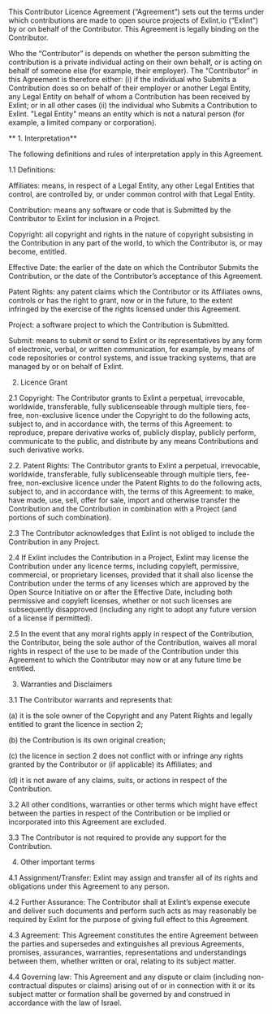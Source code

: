 This Contributor Licence Agreement (“Agreement”) sets out the terms under which contributions are made to open source projects of Exlint.io (“Exlint”) by or on behalf of the Contributor. This Agreement is legally binding on the Contributor.

Who the “Contributor” is depends on whether the person submitting the contribution is a private individual acting on their own behalf, or is acting on behalf of someone else (for example, their employer). The “Contributor” in this Agreement is therefore either: (i) if the individual who Submits a Contribution does so on behalf of their employer or another Legal Entity, any Legal Entity on behalf of whom a Contribution has been received by Exlint; or in all other cases (ii) the individual who Submits a Contribution to Exlint. "Legal Entity" means an entity which is not a natural person (for example, a limited company or corporation).

** 1. Interpretation**

The following definitions and rules of interpretation apply in this Agreement.

1.1 Definitions:

Affiliates: means, in respect of a Legal Entity, any other Legal Entities that control, are controlled by, or under common control with that Legal Entity.

Contribution: means any software or code that is Submitted by the Contributor to Exlint for inclusion in a Project.

Copyright: all copyright and rights in the nature of copyright subsisting in the Contribution in any part of the world, to which the Contributor is, or may become, entitled.

Effective Date: the earlier of the date on which the Contributor Submits the Contribution, or the date of the Contributor’s acceptance of this Agreement.

Patent Rights: any patent claims which the Contributor or its Affiliates owns, controls or has the right to grant, now or in the future, to the extent infringed by the exercise of the rights licensed under this Agreement.

Project: a software project to which the Contribution is Submitted.

Submit: means to submit or send to Exlint or its representatives by any form of electronic, verbal, or written communication, for example, by means of code repositories or control systems, and issue tracking systems, that are managed by or on behalf of Exlint.

2. Licence Grant

2.1 Copyright: The Contributor grants to Exlint a perpetual, irrevocable, worldwide, transferable, fully sublicenseable through multiple tiers, fee-free, non-exclusive licence under the Copyright to do the following acts, subject to, and in accordance with, the terms of this Agreement: to reproduce, prepare derivative works of, publicly display, publicly perform, communicate to the public, and distribute by any means Contributions and such derivative works.

2.2. Patent Rights: The Contributor grants to Exlint a perpetual, irrevocable, worldwide, transferable, fully sublicenseable through multiple tiers, fee-free, non-exclusive licence under the Patent Rights to do the following acts, subject to, and in accordance with, the terms of this Agreement: to make, have made, use, sell, offer for sale, import and otherwise transfer the Contribution and the Contribution in combination with a Project (and portions of such combination).

2.3 The Contributor acknowledges that Exlint is not obliged to include the Contribution in any Project.

2.4 If Exlint includes the Contribution in a Project, Exlint may license the Contribution under any licence terms, including copyleft, permissive, commercial, or proprietary licenses, provided that it shall also license the Contribution under the terms of any licenses which are approved by the Open Source Initiative on or after the Effective Date, including both permissive and copyleft licenses, whether or not such licenses are subsequently disapproved (including any right to adopt any future version of a license if permitted).

2.5 In the event that any moral rights apply in respect of the Contribution, the Contributor, being the sole author of the Contribution, waives all moral rights in respect of the use to be made of the Contribution under this Agreement to which the Contributor may now or at any future time be entitled.

3. Warranties and Disclaimers

3.1 The Contributor warrants and represents that:

(a) it is the sole owner of the Copyright and any Patent Rights and legally entitled to grant the licence in section 2;

(b) the Contribution is its own original creation;

(c) the licence in section 2 does not conflict with or infringe any rights granted by the Contributor or (if applicable) its Affiliates; and

(d) it is not aware of any claims, suits, or actions in respect of the Contribution.

3.2 All other conditions, warranties or other terms which might have effect between the parties in respect of the Contribution or be implied or incorporated into this Agreement are excluded.

3.3 The Contributor is not required to provide any support for the Contribution.

4. Other important terms

4.1 Assignment/Transfer: Exlint may assign and transfer all of its rights and obligations under this Agreement to any person.

4.2 Further Assurance: The Contributor shall at Exlint’s expense execute and deliver such documents and perform such acts as may reasonably be required by Exlint for the purpose of giving full effect to this Agreement.

4.3 Agreement: This Agreement constitutes the entire Agreement between the parties and supersedes and extinguishes all previous Agreements, promises, assurances, warranties, representations and understandings between them, whether written or oral, relating to its subject matter.

4.4 Governing law: This Agreement and any dispute or claim (including non-contractual disputes or claims) arising out of or in connection with it or its subject matter or formation shall be governed by and construed in accordance with the law of Israel.
